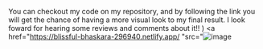 You can checkout my code on my repository, and by following the link you will get the chance of having a more visual look to my final result. I look foward for hearing some
reviews and comments about it!! ) 
<a href="https://blissful-bhaskara-296940.netlify.app/ "src="![image](https://user-images.githubusercontent.com/81932784/124680272-6d015380-de9c-11eb-92a2-02a6b3593e5b.png)
</a>
